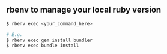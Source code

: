 ## rbenv to manage your local ruby version

```bash
$ rbenv exec <your_command_here>

# E.g.
$ rbenv exec gem install bundler
$ rbenv exec bundle install
```
